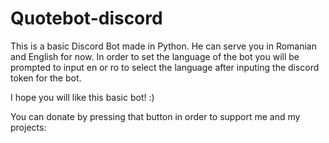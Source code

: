 # Quotebot-discord

This is a basic Discord Bot made in Python. He can serve you in Romanian and English for now. In order to set the language of the bot you will be prompted to input en or ro to select the language after inputing the discord token for the bot.

I hope you will like this basic bot! :)
<br>

You can donate by pressing that button in order to support me and my projects:
<script type="text/javascript" src="https://cdnjs.buymeacoffee.com/1.0.0/button.prod.min.js" data-name="bmc-button" data-slug="mircea78" data-color="#FFDD00" data-emoji=""  data-font="Lato" data-text="Buy me a coffee" data-outline-color="#000000" data-font-color="#000000" data-coffee-color="#ffffff" ></script>
